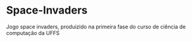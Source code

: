 # Space-Invaders
Jogo space invaders, produizido na primeira fase do curso de ciência de computação da UFFS
